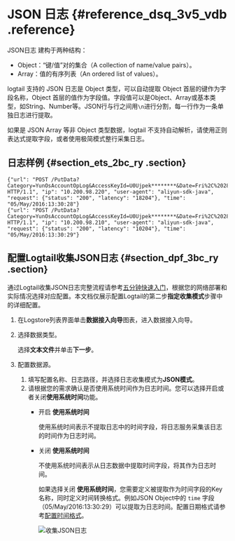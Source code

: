 # JSON 日志 {#reference_dsq_3v5_vdb .reference}

JSON日志 建构于两种结构：

-   Object：“键/值”对的集合（A collection of name/value pairs）。
-   Array：值的有序列表（An ordered list of values）。

logtail 支持的 JSON 日志是 Object 类型，可以自动提取 Object 首层的键作为字段名称，Object 首层的值作为字段值。字段值可以是Object、Array或基本类型，如String、Number等。JSON行与行之间用`\n`进行分割，每一行作为一条单独日志进行提取。

如果是 JSON Array 等非 Object 类型数据，logtail 不支持自动解析，请使用正则表达式提取字段，或者使用极简模式整行采集日志。

## 日志样例 {#section_ets_2bc_ry .section}

``` {#codeblock_090_0br_1yr}
{"url": "POST /PutData?Category=YunOsAccountOpLog&AccessKeyId=U0Ujpek********&Date=Fri%2C%2028%20Jun%202013%2006%3A53%3A30%20GMT&Topic=raw&Signature=pD12XYLmGxKQ%2Bmkd6x7hAgQ7b1c%3D HTTP/1.1", "ip": "10.200.98.220", "user-agent": "aliyun-sdk-java", "request": {"status": "200", "latency": "18204"}, "time": "05/May/2016:13:30:28"}
{"url": "POST /PutData?Category=YunOsAccountOpLog&AccessKeyId=U0Ujpek********&Date=Fri%2C%2028%20Jun%202013%2006%3A53%3A30%20GMT&Topic=raw&Signature=pD12XYLmGxKQ%2Bmkd6x7hAgQ7b1c%3D HTTP/1.1", "ip": "10.200.98.210", "user-agent": "aliyun-sdk-java", "request": {"status": "200", "latency": "10204"}, "time": "05/May/2016:13:30:29"}
```

## 配置Logtail收集JSON日志 {#section_dpf_3bc_ry .section}

通过Logtail收集JSON日志完整流程请参考[五分钟快速入门](../../../../intl.zh-CN/快速入门/五分钟快速入门.md)，根据您的网络部署和实际情况选择对应配置。本文档仅展示配置Logtail的第二步**指定收集模式**步骤中的详细配置。

1.  在Logstore列表界面单击**数据接入向导**图表，进入数据接入向导。
2.  选择数据类型。

    选择**文本文件**并单击**下一步**。

3.  配置数据源。
    1.  填写配置名称、日志路径，并选择日志收集模式为**JSON模式**。
    2.  请根据您的需求确认是否使用系统时间作为日志时间。您可以选择开启或者关闭**使用系统时间**功能。
        -   开启 **使用系统时间** 

            使用系统时间表示不提取日志中的时间字段，将日志服务采集该日志的时间作为日志时间。

        -   关闭 **使用系统时间** 

            不使用系统时间表示从日志数据中提取时间字段，将其作为日志时间。

            如果选择关闭 **使用系统时间**，您需要定义被提取作为时间字段的Key名称，同时定义时间转换格式。例如JSON Object中的 `time` 字段（05/May/2016:13:30:29）可以提取为日志时间。配置日期格式请参考[配置时间格式](intl.zh-CN/用户指南/Logtail采集/文本日志/配置时间格式.md)。

             ![](images/2638_zh-CN.png "收集JSON日志") 


